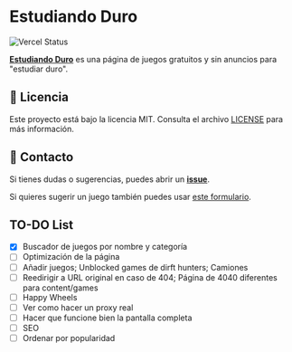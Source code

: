 # Estudiando Duro

![Vercel Status](https://img.shields.io/website-up-down-green-red/http/estudiandoduro.vercel.app.svg?label=Estudiando%20Duro)

**[Estudiando Duro](https://estudiandoduro.vercel.app/)** es una página de juegos gratuitos y sin anuncios para "estudiar duro". 


## 📜 Licencia
Este proyecto está bajo la licencia MIT. Consulta el archivo [LICENSE](LICENSE) para más información.

## 📩 Contacto
Si tienes dudas o sugerencias, puedes abrir un **[issue](https://github.com/fgbbd/estudiandoduro/issues/new)**. 

Si quieres sugerir un juego también puedes usar [este formulario](https://tally.so/r/3yoBvW).

## TO-DO List
- [x] Buscador de juegos por nombre y categoría
- [ ] Optimización de la página
- [ ] Añadir juegos; Unblocked games de dirft hunters; Camiones
- [ ] Reedirigir a URL original en caso de 404; Página de 4040 diferentes para content/games
- [ ] Happy Wheels
- [ ] Ver como hacer un proxy real
- [ ] Hacer que funcione bien la pantalla completa
- [ ] SEO
- [ ] Ordenar por popularidad